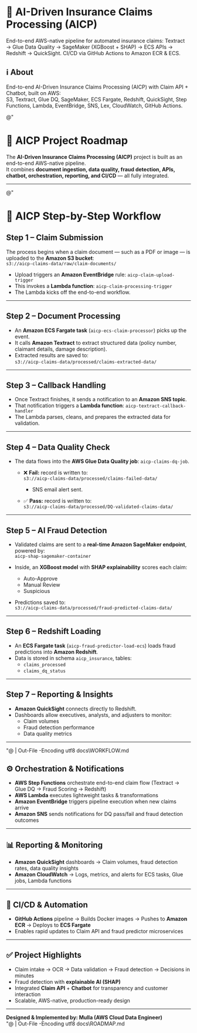 ﻿# 🚀 AI-Driven Insurance Claims Processing (AICP)

End-to-end AWS-native pipeline for automated insurance claims:
Textract → Glue Data Quality → SageMaker (XGBoost + SHAP) → ECS APIs → Redshift → QuickSight.
CI/CD via GitHub Actions to Amazon ECR & ECS.

## ℹ️ About
End-to-end AI-Driven Insurance Claims Processing (AICP) with Claim API + Chatbot, built on AWS:  
S3, Textract, Glue DQ, SageMaker, ECS Fargate, Redshift, QuickSight, Step Functions, Lambda, EventBridge, SNS, Lex, CloudWatch, GitHub Actions.

@"
# 📌 AICP Project Roadmap

The **AI-Driven Insurance Claims Processing (AICP)** project is built as an end-to-end AWS-native pipeline.  
It combines **document ingestion, data quality, fraud detection, APIs, chatbot, orchestration, reporting, and CI/CD** — all fully integrated.

---

@"
# 🔄 AICP Step-by-Step Workflow

## Step 1 – Claim Submission
The process begins when a claim document — such as a PDF or image — is uploaded to the **Amazon S3 bucket**:  
`s3://aicp-claims-data/raw/claim-documents/`

- Upload triggers an **Amazon EventBridge** rule: `aicp-claim-upload-trigger`  
- This invokes a **Lambda function**: `aicp-claim-processing-trigger`  
- The Lambda kicks off the end-to-end workflow.

---

## Step 2 – Document Processing
- An **Amazon ECS Fargate task** (`aicp-ecs-claim-processor`) picks up the event.  
- It calls **Amazon Textract** to extract structured data (policy number, claimant details, damage description).  
- Extracted results are saved to:  
  `s3://aicp-claims-data/processed/claims-extracted-data/`

---

## Step 3 – Callback Handling
- Once Textract finishes, it sends a notification to an **Amazon SNS topic**.  
- That notification triggers a **Lambda function**: `aicp-textract-callback-handler`  
- The Lambda parses, cleans, and prepares the extracted data for validation.

---

## Step 4 – Data Quality Check
- The data flows into the **AWS Glue Data Quality job**: `aicp-claims-dq-job`.  

  - ❌ **Fail:** record is written to:  
    `s3://aicp-claims-data/processed/claims-failed-data/`  
    + SNS email alert sent.  

  - ✅ **Pass:** record is written to:  
    `s3://aicp-claims-data/processed/DQ-validated-claims-data/`  

---

## Step 5 – AI Fraud Detection
- Validated claims are sent to a **real-time Amazon SageMaker endpoint**, powered by:  
  `aicp-shap-sagemaker-container`  

- Inside, an **XGBoost model** with **SHAP explainability** scores each claim:  
  - Auto-Approve  
  - Manual Review  
  - Suspicious  

- Predictions saved to:  
  `s3://aicp-claims-data/processed/fraud-predicted-claims-data/`

---

## Step 6 – Redshift Loading
- An **ECS Fargate task** (`aicp-fraud-predictor-load-ecs`) loads fraud predictions into **Amazon Redshift**.  
- Data is stored in schema `aicp_insurance`, tables:  
  - `claims_processed`  
  - `claims_dq_status`

---

## Step 7 – Reporting & Insights
- **Amazon QuickSight** connects directly to Redshift.  
- Dashboards allow executives, analysts, and adjusters to monitor:  
  - Claim volumes  
  - Fraud detection performance  
  - Data quality metrics  

---
"@ | Out-File -Encoding utf8 docs\WORKFLOW.md


## ⚙️ Orchestration & Notifications
- **AWS Step Functions** orchestrate end-to-end claim flow (Textract → Glue DQ → Fraud Scoring → Redshift)  
- **AWS Lambda** executes lightweight tasks & transformations  
- **Amazon EventBridge** triggers pipeline execution when new claims arrive  
- **Amazon SNS** sends notifications for DQ pass/fail and fraud detection outcomes  

---

## 📊 Reporting & Monitoring
- **Amazon QuickSight** dashboards → Claim volumes, fraud detection rates, data quality insights  
- **Amazon CloudWatch** → Logs, metrics, and alerts for ECS tasks, Glue jobs, Lambda functions  

---

## 🔄 CI/CD & Automation
- **GitHub Actions** pipeline → Builds Docker images → Pushes to **Amazon ECR** → Deploys to **ECS Fargate**  
- Enables rapid updates to Claim API and fraud predictor microservices  

---

## ✅ Project Highlights
- Claim intake → OCR → Data validation → Fraud detection → Decisions in minutes  
- Fraud detection with **explainable AI (SHAP)**  
- Integrated **Claim API** + **Chatbot** for transparency and customer interaction  
- Scalable, AWS-native, production-ready design  

---

**Designed & Implemented by: Mulla (AWS Cloud Data Engineer)**  
"@ | Out-File -Encoding utf8 docs\ROADMAP.md
